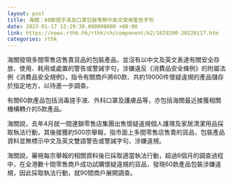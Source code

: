 ```yaml
---
layout: post
title: 海關：60款搓手液及口罩包裝等無中英文使用警告字句
date: 2022-01-17 12:29:30.000000000 +08:00
link: https://news.rthk.hk/rthk/ch/component/k2/1629200-20220117.htm
categories: rthk
---
```


海關發現多間零售店售賣貨品的包裝產品，並沒有以中文及英文表達有關安全存放、使用、耗用或處置的警告或警誡字句，涉嫌違反《消費品安全條例》的附屬法例《消費品安全規例》，指令有關商戶將60款、共約19000件懷疑違規的產品儲存於指定地方，以待進一步調查。

有關60款產品包括消毒搓手液、外科口罩及護膚品等，亦包括海關最近接獲相關機構轉介的5款產品。

海關說，去年4月就一間連鎖零售店集團出售懷疑違規個人護理及家居清潔用品採取執法行動，其後接獲約500宗舉報，指市面上多間零售店售賣的貨品，包裝產品資料並無標示中文及英文雙語警告或警誡字句，涉嫌違規。

海關說，審視每宗舉報的相關資料後已採取適當執法行動，超過6個月的調查過程中，在全港數十間零售商戶成功試購懷疑違規的貨品，發現60款產品包裝涉嫌違規，因此採取執法行動，就90間商戶展開調查。

